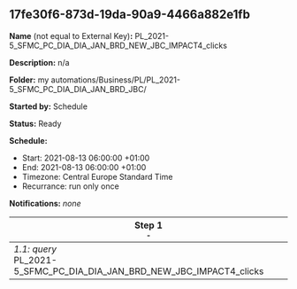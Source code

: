 ## 17fe30f6-873d-19da-90a9-4466a882e1fb

**Name** (not equal to External Key)**:** PL_2021-5_SFMC_PC_DIA_DIA_JAN_BRD_NEW_JBC_IMPACT4_clicks

**Description:** n/a

**Folder:** my automations/Business/PL/PL_2021-5_SFMC_PC_DIA_DIA_JAN_BRD_JBC/

**Started by:** Schedule

**Status:** Ready

**Schedule:**

* Start: 2021-08-13 06:00:00 +01:00
* End: 2021-08-13 06:00:00 +01:00
* Timezone: Central Europe Standard Time
* Recurrance: run only once

**Notifications:** _none_


| Step 1<br>_<small>-</small>_ |
| --- |
| _1.1: query_<br>PL_2021-5_SFMC_PC_DIA_DIA_JAN_BRD_NEW_JBC_IMPACT4_clicks |
